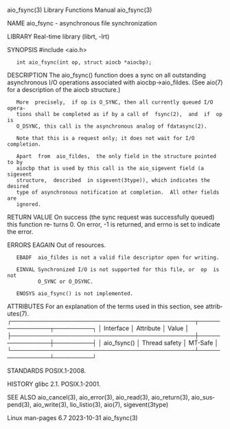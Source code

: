 aio_fsync(3)               Library Functions Manual               aio_fsync(3)

NAME
       aio_fsync - asynchronous file synchronization

LIBRARY
       Real-time library (librt, -lrt)

SYNOPSIS
       #include <aio.h>

       int aio_fsync(int op, struct aiocb *aiocbp);

DESCRIPTION
       The  aio_fsync()  function  does a sync on all outstanding asynchronous
       I/O operations associated with aiocbp->aio_fildes.  (See aio(7)  for  a
       description of the aiocb structure.)

       More  precisely,  if op is O_SYNC, then all currently queued I/O opera‐
       tions shall be completed as if by a call of  fsync(2),  and  if  op  is
       O_DSYNC, this call is the asynchronous analog of fdatasync(2).

       Note that this is a request only; it does not wait for I/O completion.

       Apart  from  aio_fildes,  the only field in the structure pointed to by
       aiocbp that is used by this call is the aio_sigevent field (a  sigevent
       structure,  described  in sigevent(3type)), which indicates the desired
       type of asynchronous notification at completion.  All other fields  are
       ignored.

RETURN VALUE
       On success (the sync request was successfully queued) this function re‐
       turns  0.   On  error, -1 is returned, and errno is set to indicate the
       error.

ERRORS
       EAGAIN Out of resources.

       EBADF  aio_fildes is not a valid file descriptor open for writing.

       EINVAL Synchronized I/O is not supported for this file, or  op  is  not
              O_SYNC or O_DSYNC.

       ENOSYS aio_fsync() is not implemented.

ATTRIBUTES
       For  an  explanation  of  the  terms  used in this section, see attrib‐
       utes(7).
       ┌───────────────────────────────────────────┬───────────────┬─────────┐
       │ Interface                                 │ Attribute     │ Value   │
       ├───────────────────────────────────────────┼───────────────┼─────────┤
       │ aio_fsync()                               │ Thread safety │ MT-Safe │
       └───────────────────────────────────────────┴───────────────┴─────────┘

STANDARDS
       POSIX.1-2008.

HISTORY
       glibc 2.1.  POSIX.1-2001.

SEE ALSO
       aio_cancel(3),  aio_error(3),  aio_read(3),   aio_return(3),   aio_sus‐
       pend(3), aio_write(3), lio_listio(3), aio(7), sigevent(3type)

Linux man-pages 6.7               2023-10-31                      aio_fsync(3)
